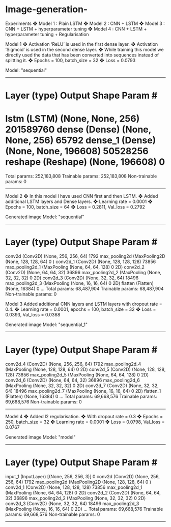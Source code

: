 # Image-generation-

Experiments
❖ Model 1 : Plain LSTM
❖ Model 2 : CNN + LSTM
❖ Model 3 : CNN + LSTM + hyperparameter tuning
❖ Model 4 : CNN + LSTM + hyperparameter tuning + Regularisation



Model 1
❖ Activation ‘ReLU’ is used in the first dense layer.
❖ Activation ‘Sigmoid’ is used in the second dense
layer.
❖ While training this model we directly used the
data that has been converted into sequences
instead of splitting it.
❖ Epochs = 100, batch_size = 32
❖ Loss = 0.0793

Model: "sequential"
_________________________________________________________________
Layer (type) Output Shape Param #
=================================================================
lstm (LSTM) (None, None, 256) 201589760
dense (Dense) (None, None, 256) 65792
dense_1 (Dense) (None, None, 196608) 50528256
reshape (Reshape) (None, 196608) 0
=================================================================
Total params: 252,183,808
Trainable params: 252,183,808
Non-trainable params: 0
_________________________________________________________________


Model 2
❖ In this model I have used CNN first and then
LSTM.
❖ Added additional LSTM layers and Dense layers.
❖ Learning rate = 0.0001
❖ Epochs = 100, batch_size = 64
❖ Loss = 0.2811, Val_loss = 0.2792

Generated image
Model: "sequential"
_________________________________________________________________
Layer (type) Output Shape Param #
=================================================================
conv2d (Conv2D) (None, 256, 256, 64) 1792
max_pooling2d (MaxPooling2D (None, 128, 128, 64) 0
)
conv2d_1 (Conv2D) (None, 128, 128, 128) 73856
max_pooling2d_1 (MaxPooling (None, 64, 64, 128) 0
2D)
conv2d_2 (Conv2D) (None, 64, 64, 32) 36896
max_pooling2d_2 (MaxPooling (None, 32, 32, 32) 0
2D)
conv2d_3 (Conv2D) (None, 32, 32, 64) 18496
max_pooling2d_3 (MaxPooling (None, 16, 16, 64) 0
2D)
flatten (Flatten) (None, 16384) 0
...
Total params: 68,487,904
Trainable params: 68,487,904
Non-trainable params: 0


Model 3
Added additional CNN layers and LSTM layers
with dropout rate = 0.4.
❖ Learning rate = 0.0001, epochs = 100, batch_size = 32
❖ Loss = 0.0393, Val_loss = 0.0368

Generated image
Model: "sequential_1"
_________________________________________________________________
Layer (type) Output Shape Param #
=================================================================
conv2d_4 (Conv2D) (None, 256, 256, 64) 1792
max_pooling2d_4 (MaxPooling (None, 128, 128, 64) 0
2D)
conv2d_5 (Conv2D) (None, 128, 128, 128) 73856
max_pooling2d_5 (MaxPooling (None, 64, 64, 128) 0
2D)
conv2d_6 (Conv2D) (None, 64, 64, 32) 36896
max_pooling2d_6 (MaxPooling (None, 32, 32, 32) 0
2D)
conv2d_7 (Conv2D) (None, 32, 32, 64) 18496
max_pooling2d_7 (MaxPooling (None, 16, 16, 64) 0
2D)
flatten_1 (Flatten) (None, 16384) 0
...
Total params: 69,668,576
Trainable params: 69,668,576
Non-trainable params: 0
_________________________________________________________________


Model 4
❖ Added l2 regularisation.
❖ With dropout rate = 0.3
❖ Epochs = 250, batch_size = 32
❖ Learning rate = 0.0001
❖ Loss = 0.0798, Val_loss = 0.0767

Generated image
Model: "model"
_________________________________________________________________
Layer (type) Output Shape Param #
=================================================================
input_1 (InputLayer) [(None, 256, 256, 3)] 0
conv2d (Conv2D) (None, 256, 256, 64) 1792
max_pooling2d (MaxPooling2D (None, 128, 128, 64) 0
)
conv2d_1 (Conv2D) (None, 128, 128, 128) 73856
max_pooling2d_1 (MaxPooling (None, 64, 64, 128) 0
2D)
conv2d_2 (Conv2D) (None, 64, 64, 32) 36896
max_pooling2d_2 (MaxPooling (None, 32, 32, 32) 0
2D)
conv2d_3 (Conv2D) (None, 32, 32, 64) 18496
max_pooling2d_3 (MaxPooling (None, 16, 16, 64) 0
2D)
...
Total params: 69,668,576
Trainable params: 69,668,576
Non-trainable params: 0
_________________________________________________________________
